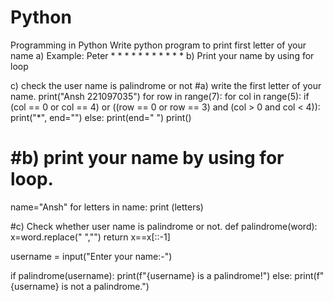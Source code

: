 # Python
Programming in Python
Write python program to print first letter of your name 
a) Example: Peter
               *      *
               *             *
               *              *
               *      *
               *
               *
               *
b) Print your name by using for loop

c) check the user name is palindrome or not
#a) write the first letter of your name.
print("Ansh 221097035")
for row in range(7):
    for col in range(5):
        if (col == 0 or col == 4) or ((row == 0 or row == 3) and (col > 0 and col < 4)):
            print("*", end="")
        else:
            print(end=" ")
    print()

        
            
        

# #b) print your name by using for loop.
name="Ansh"
for letters in name:
     print (letters)

#c) Check whether user name is palindrome or not.
def palindrome(word):
    x=word.replace(" ","")
    return x==x[::-1]

username = input("Enter your name:-")

if palindrome(username):
    print(f"{username} is a palindrome!")
else:
    print(f"{username} is not a palindrome.")
